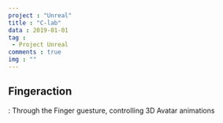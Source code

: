 ```yaml
---
project : "Unreal"
title : "C-lab"
data : 2019-01-01
tag : 
 - Project Unreal
comments : true
img : ""
---
```


## Fingeraction
: Through the Finger guesture, controlling 3D Avatar animations